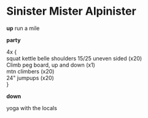 # Sinister Mister Alpinister


__up__
run a mile 


__party__

4x { <br>
squat kettle belle shoulders 15/25 uneven sided (x20) <br>
Climb peg board, up and down (x1) <br>
mtn climbers (x20) <br>
24" jumpups (x20) <br>
}
<br>

__down__

yoga with the locals